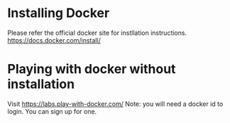 # Installing Docker
Please refer the official docker site for instllation instructions.
https://docs.docker.com/install/

# Playing with docker without installation
Visit https://labs.play-with-docker.com/
Note: you will need a docker id to login. You can sign up for one.
